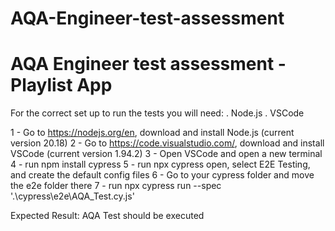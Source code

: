 # AQA-Engineer-test-assessment
# AQA Engineer test assessment - Playlist App
For the correct set up to run the tests you will need:
. Node.js
. VSCode

1 - Go to https://nodejs.org/en, download and install Node.js (current version 20.18)
2 - Go to https://code.visualstudio.com/, download and install VSCode (current version 1.94.2)
3 - Open VSCode and open a new terminal
4 - run npm install cypress
5 - run npx cypress open, select E2E Testing, and create the default config files
6 - Go to your cypress folder and move the e2e folder there
7 - run npx cypress run --spec '.\cypress\e2e\AQA_Test.cy.js'

Expected Result: AQA Test should be executed
